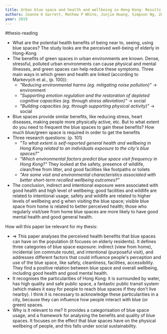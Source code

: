 ```yaml
---
title: Urban blue space and health and wellbeing in Hong Kong: Results from a survey of older adults
authors: Joanne K Garrett, Mathew P White, Junjie Huang, Simpson Ng, Zero Hui, Colette Leung, Lap Ah Tse, Franklin Fung, Lewis R Elliott, Michael H Depledge, others
year: 2019
---
```

#thesis-reading 

- What are the potential health benefits of being near to, seeing, using blue spaces? The study looks are the perceived well-being of elderly in Hong-Kong
- The benefits of green spaces in urban environments are known. Dense, stressful, polluted urban environments can cause physical and mental illnesses, and green spaces can help reduce these symptoms. Three main ways in which green and health are linked (according to Markevych et al., (p. 100)):
	- *"Reducing environmental harms (eg. mitigating noise pollution)"* $\rightarrow$ environment
	- *"Supporting emotion regulation and the restoration of depleted cognitive capacities (eg. through stress alleviation)"* $\rightarrow$ social
	- *"Building capacities (eg. through supporting physical activity)"* $\rightarrow$ social
- Blue spaces provide similar benefits, like reducing stress, heart diseases, making people more physically active, etc. But to what extent do you need to frequent the blue spaces to gain these benefits? How much blue/green space is required in order to get the benefits
- Three research questions: (p. 101)
	- *"To what extent is self-reported general health and wellbeing in Hong Kong related to an individuals exposure to the city's blue spaces?"*
	- *"Which environmental factors predict blue space visit frequency in Hong Kong?"* They looked at the safety, presence of wildlife, clean/free from litter, and good facilities like footpaths or toilets
	- *"Are some visit and environmental characteristics associated with better short-term recalled wellbeing outcomes?"*
- The conclusion, indirect and intentional exposure were associated with good health and high level of wellbeing; good facilities and wildlife are related to intentional usage; safety and wildlife are related to higher levels of wellbeing and g when visiting the blue space; visible blue space from home is related to better perceived health; those who regularly visit/see from home blue spaces are more likely to have good mental health and good general health.

How will this paper be relevant for my thesis:

- $\Rightarrow$ This paper analyses the perceived health benefits that blue spaces can have on the population (it focuses on elderly residents). It defines three categories of blue space exposure: indirect (view from home), incidental (on commute route), and intentional (purposeful visit), and addresses different factors that could influence people's perception and use of the blue space, like safety, cleanliness, facilities, accessibility. They find a positive relation between blue space and overall wellbeing, including good health and good mental health.
- It recognises the particularities of Hong Kong: it is surrounded by water, has high quality and safe public space, a fantastic public transit system (which makes it easy for people to reach blue spaces if they don't live nearby). I think it is necessary to acknowledge these particularities in a city, because they can influence how people interact with blue (or green) spaces.
- Why is it relevant to me? It provides a categorisation of blue space usage, and a framework for analysing the benefits and quality of blue spaces. It focuses on the effect that blue spaces have on the physical wellbeing of people, and this falls under social sustainability.